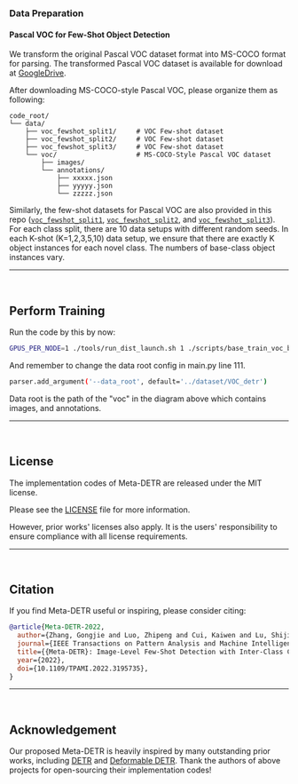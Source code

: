 ### Data Preparation

#### Pascal VOC for Few-Shot Object Detection

We transform the original Pascal VOC dataset format into MS-COCO format for parsing. The transformed Pascal VOC dataset is available for download at [GoogleDrive](https://drive.google.com/file/d/1JCxJ2lmNX5E4YsvAZnngVZ5hQeJU67tj/view?usp=sharing).


After downloading MS-COCO-style Pascal VOC, please organize them as following:

```
code_root/
└── data/
    ├── voc_fewshot_split1/     # VOC Few-shot dataset
    ├── voc_fewshot_split2/     # VOC Few-shot dataset
    ├── voc_fewshot_split3/     # VOC Few-shot dataset
    └── voc/                    # MS-COCO-Style Pascal VOC dataset
        ├── images/
        └── annotations/
            ├── xxxxx.json
            ├── yyyyy.json
            └── zzzzz.json
```

Similarly, the few-shot datasets for Pascal VOC are also provided in this repo ([`voc_fewshot_split1`](data/voc_fewshot_split1), [`voc_fewshot_split2`](data/voc_fewshot_split2), and [`voc_fewshot_split3`](data/voc_fewshot_split3)). For each class split, there are 10 data setups with different random seeds. In each K-shot (K=1,2,3,5,10) data setup, we ensure that there are exactly K object instances for each novel class. The numbers of base-class object instances vary.

----------

&nbsp;
## Perform Training

Run the code by this by now:
```bash
GPUS_PER_NODE=1 ./tools/run_dist_launch.sh 1 ./scripts/base_train_voc_base1.sh
```

And remember to change the data root config in main.py line 111.
```bash
parser.add_argument('--data_root', default='../dataset/VOC_detr')
```
Data root is the path of the "voc" in the diagram above which contains images, and annotations.

----------

&nbsp;
## License

The implementation codes of Meta-DETR are released under the MIT license.

Please see the [LICENSE](LICENSE) file for more information.

However, prior works' licenses also apply. It is the users' responsibility to ensure compliance with all license requirements.


------------

&nbsp;
## Citation

If you find Meta-DETR useful or inspiring, please consider citing:

```bibtex
@article{Meta-DETR-2022,
  author={Zhang, Gongjie and Luo, Zhipeng and Cui, Kaiwen and Lu, Shijian and Xing, Eric P.},
  journal={IEEE Transactions on Pattern Analysis and Machine Intelligence}, 
  title={{Meta-DETR}: Image-Level Few-Shot Detection with Inter-Class Correlation Exploitation}, 
  year={2022},
  doi={10.1109/TPAMI.2022.3195735},
}
```

----------
&nbsp;
## Acknowledgement

Our proposed Meta-DETR is heavily inspired by many outstanding prior works, including [DETR](https://github.com/facebookresearch/detr) and [Deformable DETR](https://github.com/fundamentalvision/Deformable-DETR).
Thank the authors of above projects for open-sourcing their implementation codes!
